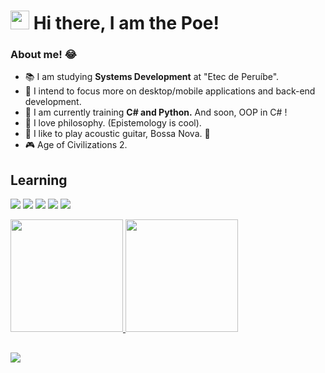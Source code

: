 <h1><img src="https://emojis.slackmojis.com/emojis/images/1570211625/6611/wave-animated.gif?1570211625" width="30"/> Hi there, I am the Poe!</h1>



### About me! 😂

<ul>
  <li>📚 I am studying <strong>Systems Development</strong> at  "Etec de Peruíbe".</li>
  <li>🔎 I intend to focus more on desktop/mobile applications and back-end development.</li>
  <li>📖 I am currently training <strong>C# and Python.</strong> And soon, OOP in C# !</li>
  <li>🧠 I love philosophy. (Epistemology is cool).</li>
  <li>🎵 I like to play acoustic guitar, Bossa Nova. 💛</li>
  <li>🎮 Age of Civilizations 2. </li>
</ul>


## Learning

<p>
<img src="https://img.shields.io/badge/-C%23-purple"/>
<img src="https://img.shields.io/badge/-Python-blue"/>
<img src="https://img.shields.io/badge/-JavaScript-yellow"/>
<img src="https://img.shields.io/badge/-HTML-orange"/>
<img src="https://img.shields.io/badge/-CSS-blueviolet"/>
</p>

<div>
  <a href="https://github.com/iamthepoe">
  <img height="180em" src="https://github-readme-stats.vercel.app/api?username=iamthepoe&show_icons=true&theme=dark&include_all_commits=true&count_private=true">
  <img height="180em" src="https://github-readme-stats.vercel.app/api/top-langs/?username=iamthepoe&layout=compact&langs_count=7&theme=dark">
</div>

## 
<img src="https://s3.amazonaws.com/user-media.venngage.com/606523-d5c9300b1cee04df819588c30d94f9c4.gif"/>

